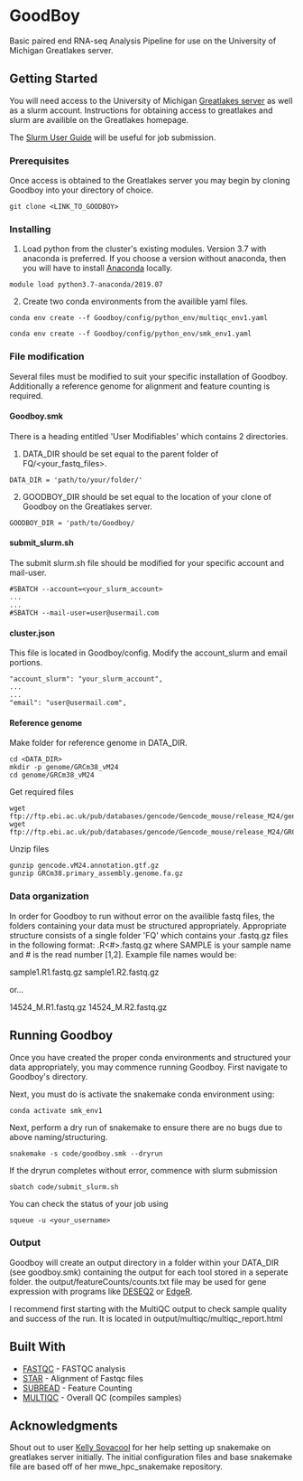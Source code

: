 # GoodBoy
Basic paired end RNA-seq Analysis Pipeline for use on the University of Michigan Greatlakes server. 

## Getting Started

You will need access to the University of Michigan [Greatlakes server](https://arc-ts.umich.edu/greatlakes/) as well as a slurm account. Instructions for obtaining access to greatlakes and slurm are availible on the Greatlakes homepage.

The [Slurm User Guide](https://arc-ts.umich.edu/greatlakes/slurm-user-guide/) will be useful for job submission.


### Prerequisites
Once access is obtained to the Greatlakes server you may begin by cloning Goodboy into your directory of choice.
```
git clone <LINK_TO_GOODBOY>
```

### Installing

1. Load python from the cluster's existing modules. Version 3.7 with anaconda is preferred. If you choose a version without anaconda, then you will have to install [Anaconda](https://docs.anaconda.com/anaconda/install/) locally. 
```
module load python3.7-anaconda/2019.07
```
2. Create two conda environments from the availible yaml files.
```
conda env create --f Goodboy/config/python_env/multiqc_env1.yaml
```

```
conda env create --f Goodboy/config/python_env/smk_env1.yaml
```

### File modification
Several files must be modified to suit your specific installation of Goodboy. Additionally a reference genome for alignment and feature counting is required.

#### Goodboy.smk
There is a heading entitled 'User Modifiables' which contains 2 directories. 

1. DATA_DIR should be set equal to the parent folder of FQ/<your_fastq_files>.
```
DATA_DIR = 'path/to/your/folder/'
```

2. GOODBOY_DIR should be set equal to the location of your clone of Goodboy on the Greatlakes server.
```
GOODBOY_DIR = 'path/to/Goodboy/
```
#### submit_slurm.sh
The submit slurm.sh file should be modified for your specific account and mail-user.
```
#SBATCH --account=<your_slurm_account>
...
...
#SBATCH --mail-user=user@usermail.com

```

#### cluster.json
This file is located in Goodboy/config. Modify the account_slurm and email portions.
```
"account_slurm": "your_slurm_account",
...
...
"email": "user@usermail.com",
```

#### Reference genome
Make folder for reference genome in DATA_DIR. 
```
cd <DATA_DIR>
mkdir -p genome/GRCm38_vM24
cd genome/GRCm38_vM24
```

Get required files
```
wget ftp://ftp.ebi.ac.uk/pub/databases/gencode/Gencode_mouse/release_M24/gencode.vM24.annotation.gtf.gz
wget ftp://ftp.ebi.ac.uk/pub/databases/gencode/Gencode_mouse/release_M24/GRCm38.primary_assembly.genome.fa.gz
```
Unzip files
```
gunzip gencode.vM24.annotation.gtf.gz
gunzip GRCm38.primary_assembly.genome.fa.gz
```



### Data organization
In order for Goodboy to run without error on the availible fastq files, the folders containing your data must be structured appropriately. Appropriate structure consists of a single folder 'FQ' which contains your .fastq.gz files in the following format: <SAMPLE>.R<#>.fastq.gz where SAMPLE is your sample name and # is the read number [1,2]. Example file names would be:
  
sample1.R1.fastq.gz
sample1.R2.fastq.gz

or...

14524_M.R1.fastq.gz
14524_M.R2.fastq.gz



## Running Goodboy
Once you have created the proper conda environments and structured your data appropriately, you may commence running Goodboy.  First navigate to Goodboy's directory. 

Next, you must do is activate the snakemake conda environment using:
```
conda activate smk_env1
```

Next, perform a dry run of snakemake to ensure there are no bugs due to above naming/structuring.
```
snakemake -s code/goodboy.smk --dryrun
```

If the dryrun completes without error, commence with slurm submission
```
sbatch code/submit_slurm.sh
```

You can check the status of your job using
```
squeue -u <your_username>
```



### Output
Goodboy will create an output directory in a folder within your DATA_DIR (see goodboy.smk) containing the output for each tool stored in a seperate folder. the output/featureCounts/counts.txt file may be used for gene expression with programs like [DESEQ2](https://github.com/mikelove/DESeq2) or [EdgeR](https://bioconductor.org/packages/release/bioc/html/edgeR.html).

I recommend first starting with the MultiQC output to check sample quality and success of the run. It is located in output/multiqc/multiqc_report.html



## Built With

* [FASTQC](https://www.bioinformatics.babraham.ac.uk/projects/fastqc/) - FASTQC analysis
* [STAR](https://github.com/alexdobin/STAR) - Alignment of Fastqc files
* [SUBREAD](http://subread.sourceforge.net/) - Feature Counting
* [MULTIQC](https://multiqc.info/) - Overall QC (compiles samples)



## Acknowledgments

Shout out to user [Kelly Sovacool](https://github.com/kelly-sovacool) for her help setting up snakemake on greatlakes server initially. The initial configuration files and base snakemake file are based off of her mwe_hpc_snakemake repository. 
